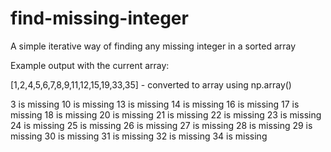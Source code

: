 # find-missing-integer
A simple iterative way of finding any missing integer in a sorted array

Example output with the current array:

[1,2,4,5,6,7,8,9,11,12,15,19,33,35] - converted to array using np.array()

3 is missing
10 is missing
13 is missing
14 is missing
16 is missing
17 is missing
18 is missing
20 is missing
21 is missing
22 is missing
23 is missing
24 is missing
25 is missing
26 is missing
27 is missing
28 is missing
29 is missing
30 is missing
31 is missing
32 is missing
34 is missing
